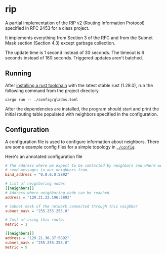 # rip

A partial implementation of the RIP v2 (Routing Information Protocol)
specified in RFC 2453 for a class project.

It implements everything from Section 3 of the RFC and from the Subnet Mask
section (Section 4.3) except garbage collection.

The update time is 1 second instead of 30 seconds. The timeout is 6 seconds
instead of 180 seconds. Triggered updates aren't batched.

## Running

After [installing a rust toolchain][installing-rust] with the latest stable
rust (1.28.0), run the following command from the project directory.

    cargo run -- ./config/glados.toml

After the dependencies are installed, the program should start and print the
initial routing table populated with neighbors specified in the
configuration.

## Configuration

A configuration file is used to configure information about neighbors. There
are some example config files for a simple topology in [`./config`](./config).

Here's an annotated configuration file

```toml
# The address where we expect to be contacted by neighbors and where we
# send messages to our neighbors from.
bind_address = "0.0.0.0:5892"

# List of neighboring nodes
[[neighbors]]
# Address where neighboring node can be reached.
address = "129.21.22.196:5892"

# Subnet mask of the network connected through this neighbor
subnet_mask = "255.255.255.0"

# Cost of using this route.
metric = 1

[[neighbors]]
address = "129.21.30.37:5892"
subnet_mask = "255.255.255.0"
metric = 9
```

[installing-rust]: https://www.rust-lang.org/en-US/install.html
